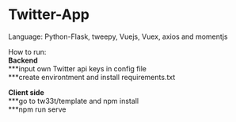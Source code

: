 # Twitter-App

Language: Python-Flask, tweepy, Vuejs, Vuex, axios and momentjs

How to run: <br>
**Backend**<br>
***input own Twitter api keys in config file <br>
***create environtment and install requirements.txt<br>

**Client side**<br>
***go to tw33t/template and npm install <br>
***npm run serve 
